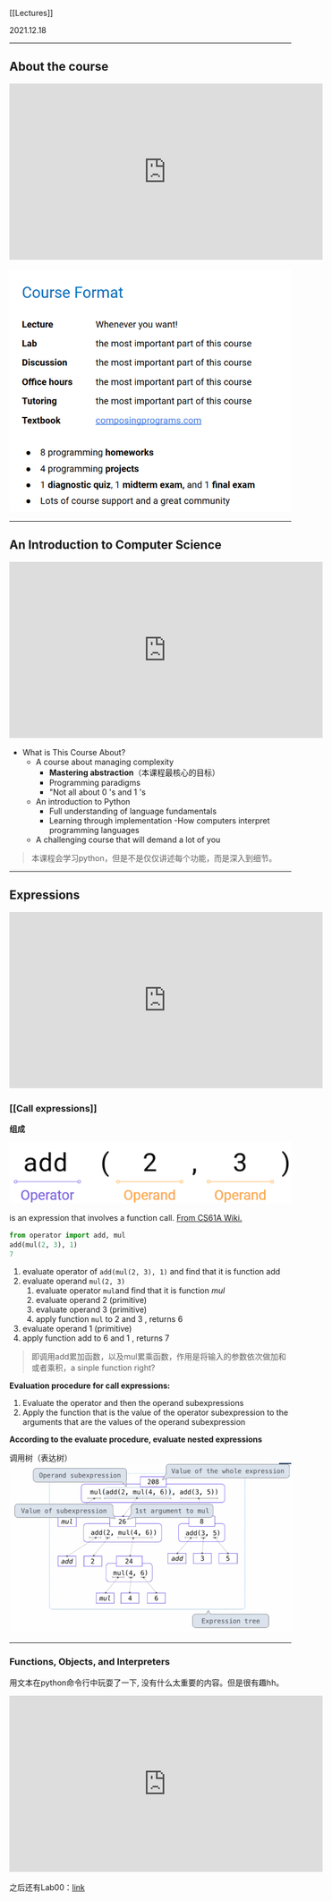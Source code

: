 [[Lectures]]

2021.12.18

---

## **About the course**

<iframe width="560" height="315" src="https://www.youtube.com/embed/R--ROH7wOIw" title="YouTube video player" frameborder="0" allow="accelerometer; autoplay; clipboard-write; encrypted-media; gyroscope; picture-in-picture" allowfullscreen></iframe>

![](../../CS61A.assets/image-20211218180346821.png)

---

## **An Introduction to Computer Science**

<iframe width="560" height="315" src="https://www.youtube.com/embed/CK4xrHi-IrQ" title="YouTube video player" frameborder="0" allow="accelerometer; autoplay; clipboard-write; encrypted-media; gyroscope; picture-in-picture" allowfullscreen></iframe>

* What is This Course About?
  * A course about managing complexity
    - **Mastering abstraction**（本课程最核心的目标）
    - Programming paradigms
    * "Not all about 0 's and 1 's
  - An introduction to Python
    - Full understanding of language fundamentals
    - Learning through implementation
    -How computers interpret programming languages
  - A challenging course that will demand a lot of you

> 本课程会学习python，但是不是仅仅讲述每个功能，而是深入到细节。

---

## **Expressions**

<iframe width="560" height="315" src="https://www.youtube.com/embed/0P4kOL7pFFo" title="YouTube video player" frameborder="0" allow="accelerometer; autoplay; clipboard-write; encrypted-media; gyroscope; picture-in-picture" allowfullscreen></iframe>

### [[Call expressions]]

**组成**

![](docs/CS61A.assets/9.png)

is an expression that involves a function call.     [From CS61A Wiki.](https://www.ocf.berkeley.edu/~shidi/cs61a/wiki/Expression) 

```py
from operator import add, mul
add(mul(2, 3), 1)
7
``` 

1. evaluate operator of `add(mul(2, 3), 1)` and find that it is function add
2. evaluate operand `mul(2, 3)`
      1. evaluate operator `mul`and find that it is function $m u l$
      2. evaluate operand 2 (primitive)
      3. evaluate operand 3 (primitive)
      4. apply function `mul` to 2 and 3 , returns 6
3. evaluate operand 1 (primitive)
4. apply function add to 6 and 1 , returns 7

>即调用add累加函数，以及mul累乘函数，作用是将输入的参数依次做加和或者乘积，a sinple function right?

**Evaluation procedure for call expressions:**

1. Evaluate the operator and then the operand subexpressions
2. Apply the function that is the value of the operator subexpression to the arguments that are the values of the operand subexpression

**According to the evaluate procedure, evaluate nested expressions**

调用树（表达树）
![](docs/CS61A.assets/3.png)

---

### Functions, Objects, and Interpreters

用文本在python命令行中玩耍了一下, 没有什么太重要的内容。但是很有趣hh。

<iframe width="560" height="315" src="https://www.youtube.com/embed/2SopsFYlGr4" title="YouTube video player" frameborder="0" allow="accelerometer; autoplay; clipboard-write; encrypted-media; gyroscope; picture-in-picture" allowfullscreen></iframe>

之后还有Lab00：[link](http://localhost:8000/CS61A/Labs/Lab00/)